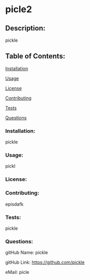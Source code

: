 
  
  # picle2

  <h2>Description:</h2> pickle

  <h2>Table of Contents:</h2> 

  [Installation](#install)

  [Usage](#usage)

  [License](#license)

  [Contributing](#contributing)

  [Tests](#tests)

  [Questions](#questions)


  <h3><a name="install">Installation:</a></h3>

  pickle

  <h3><a name="usage">Usage:</a></h3>

  pickl

  <h3><a name="liscense">License:</a></h3>

  

  

  <h3><a name="contributing">Contributing:</a></h3> 

  episdafk

  <a name="tests"><h3>Tests:</h3></a> 

  pickle

  <a name="questions"><h3>Questions:</h3></a>  

  gitHub Name: pickle

  gitHub Link: <a href="https://github.com/pickle">https://github.com/pickle</a>

  eMail: picle

